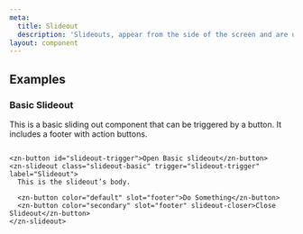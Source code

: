 ```yaml
---
meta:
  title: Slideout
  description: 'Slideouts, appear from the side of the screen and are used to display additional content without navigating away from the current page.'
layout: component
---
```


## Examples

### Basic Slideout

This is a basic sliding out component that can be triggered by a button. It includes a footer with action buttons.

```html:preview

<zn-button id="slideout-trigger">Open Basic slideout</zn-button>
<zn-slideout class="slideout-basic" trigger="slideout-trigger" label="Slideout">
  This is the slideout’s body.

  <zn-button color="default" slot="footer">Do Something</zn-button>
  <zn-button color="secondary" slot="footer" slideout-closer>Close Slideout</zn-button>
</zn-slideout>
```